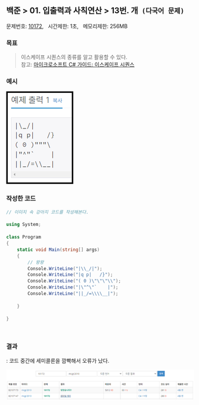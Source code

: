 
## 백준 > 01. 입출력과 사칙연산 > 13번. 개  &nbsp;`(다국어 문제)`  
문제번호: [10172](https://www.acmicpc.net/problem/10172), &nbsp; 시간제한: 1초, &nbsp; 메모리제한: 256MB

### 목표     
>이스케이프 시퀀스의 종류를 알고 활용할 수 있다.    
>참고: [마이크로소프트 C# 가이드: 이스케이프 시퀀스](https://learn.microsoft.com/ko-kr/cpp/c-language/escape-sequences?view=msvc-170)

### 예시    
![alt text](00/Example_Image_13.png)
<br>

### 작성한 코드   

```cs
// 이미지 속 강아지 코드를 작성해본다.    

using System;

class Program
{
    static void Main(string[] args)
    {   
        // 왕왕     
        Console.WriteLine("|\\_/|");
        Console.WriteLine("|q p|   /}");
        Console.WriteLine("( 0 )\"\"\"\\");
        Console.WriteLine("|\"^\"`    |");
        Console.WriteLine("||_/=\\\\__|");        

    }    
    
}
```
<br>

### 결과    
: 코드 중간에 세미콜론을 깜빡해서 오류가 났다.    

![01단계 13번문항 제출결과](00/result_13.png)